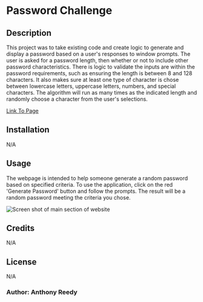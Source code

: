 # Password Challenge

## Description

This project was to take existing code and create logic to generate and display a password based on a user's responses to window prompts. The user is asked for a password length, then whether or not to include other password characteristics. There is logic to validate the inputs are within the password requirements, such as ensuring the length is between 8 and 128 characters. It also makes sure at least one type of character is chose between lowercase letters, uppercase letters, numbers, and special characters. The algorithm will run as many times as the indicated length and randomly choose a character from the user's selections.

[Link To Page](https://asreedy82.github.io/password-challenge/)

## Installation

N/A

## Usage

The webpage is intended to help someone generate a random password based on specified criteria. To use the application, click on the red 'Generate Password' button and follow the prompts. The result will be a random password meeting the criteria you chose.

![Screen shot of main section of website](assets/images/portfolio-challenge-screenshot.png)

## Credits

N/A

## License

N/A

### Author: Anthony Reedy